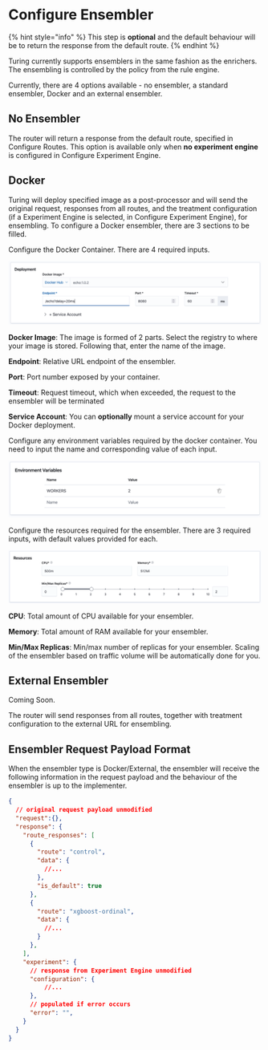 # Configure Ensembler

{% hint style="info" %}
This step is **optional** and the default behaviour will be to return the response from the default route.
{% endhint %}

Turing currently supports ensemblers in the same fashion as the enrichers. The ensembling is controlled by the policy from the rule engine.

Currently, there are 4 options available - no ensembler, a standard ensembler, Docker and an external ensembler.

## No Ensembler
The router will return a response from the default route, specified in Configure Routes. This option is available only when **no experiment engine** is configured in Configure Experiment Engine.

## Docker
Turing will deploy specified image as a post-processor and will send the original request, responses from all routes, and the treatment configuration (if a Experiment Engine is selected, in Configure Experiment Engine), for ensembling. To configure a Docker ensembler, there are 3 sections to be filled.

Configure the Docker Container. There are 4 required inputs.

![](../.gitbook/assets/docker_container_config.png)

**Docker Image**: The image is formed of 2 parts. Select the registry to where your image is stored. Following that, enter the name of the image.

**Endpoint**: Relative URL endpoint of the ensembler.

**Port**: Port number exposed by your container.

**Timeout**: Request timeout, which when exceeded, the request to the ensembler will be terminated

**Service Account**: You can **optionally** mount a service account for your Docker deployment.

Configure any environment variables required by the docker container. You need to input the name and corresponding value of each input.

![](../.gitbook/assets/env_var_panel.png)

Configure the resources required for the ensembler. There are 3 required inputs, with default values provided for each.<br/>

![](../.gitbook/assets/resources_panel.png)

**CPU**: Total amount of CPU available for your ensembler.

**Memory**: Total amount of RAM available for your ensembler.

**Min/Max Replicas**: Min/max number of replicas for your ensembler. Scaling of the ensembler based on traffic volume will be automatically done for you.


## External Ensembler
Coming Soon.

The router will send responses from all routes, together with treatment configuration to the external URL for ensembling.


## Ensembler Request Payload Format
When the ensembler type is Docker/External, the ensembler will receive the following information in the request payload and the behaviour of the ensembler is up to the implementer.

```json
{
  // original request payload unmodified
  "request":{},
  "response": {
    "route_responses": [
      {
        "route": "control",
        "data": {
          //...
        },
        "is_default": true
      },
      {
        "route": "xgboost-ordinal",
        "data": {
          //...
        }
      },
    ],
    "experiment": {
      // response from Experiment Engine unmodified
      "configuration": {
          //...
      },
      // populated if error occurs
      "error": "",
    }
  }
}
```
